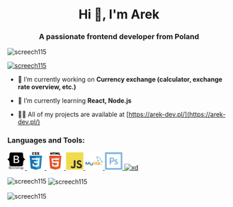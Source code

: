 <h1 align="center">Hi 👋, I'm Arek</h1>
<h3 align="center">A passionate frontend developer from Poland</h3>

<p align="left"> <img src="https://komarev.com/ghpvc/?username=screech115&label=Profile%20views&color=0e75b6&style=flat" alt="screech115" /> </p>

<p align="left"> <a href="https://github.com/ryo-ma/github-profile-trophy"><img src="https://github-profile-trophy.vercel.app/?username=screech115" alt="screech115" /></a> </p>

- 🔭 I’m currently working on **Currency exchange (calculator, exchange rate overview, etc.)**

- 🌱 I’m currently learning **React, Node.js**

- 👨‍💻 All of my projects are available at [https://arek-dev.pl/](https://arek-dev.pl/)


<h3 align="left">Languages and Tools:</h3>
<p align="left"> <a href="https://getbootstrap.com" target="_blank" rel="noreferrer"> <img src="https://raw.githubusercontent.com/devicons/devicon/master/icons/bootstrap/bootstrap-plain-wordmark.svg" alt="bootstrap" width="40" height="40"/> </a> <a href="https://www.w3schools.com/css/" target="_blank" rel="noreferrer"> <img src="https://raw.githubusercontent.com/devicons/devicon/master/icons/css3/css3-original-wordmark.svg" alt="css3" width="40" height="40"/> </a> <a href="https://www.w3.org/html/" target="_blank" rel="noreferrer"> <img src="https://raw.githubusercontent.com/devicons/devicon/master/icons/html5/html5-original-wordmark.svg" alt="html5" width="40" height="40"/> </a> <a href="https://developer.mozilla.org/en-US/docs/Web/JavaScript" target="_blank" rel="noreferrer"> <img src="https://raw.githubusercontent.com/devicons/devicon/master/icons/javascript/javascript-original.svg" alt="javascript" width="40" height="40"/> </a> <a href="https://www.mysql.com/" target="_blank" rel="noreferrer"> <img src="https://raw.githubusercontent.com/devicons/devicon/master/icons/mysql/mysql-original-wordmark.svg" alt="mysql" width="40" height="40"/> </a> <a href="https://www.photoshop.com/en" target="_blank" rel="noreferrer"> <img src="https://raw.githubusercontent.com/devicons/devicon/master/icons/photoshop/photoshop-line.svg" alt="photoshop" width="40" height="40"/> </a> <a href="https://www.adobe.com/products/xd.html" target="_blank" rel="noreferrer"> <img src="https://cdn.worldvectorlogo.com/logos/adobe-xd.svg" alt="xd" width="40" height="40"/> </a> </p>

<p><img align="left" src="https://github-readme-stats.vercel.app/api/top-langs?username=screech115&show_icons=true&locale=en&layout=compact" alt="screech115" /></p>

<p>&nbsp;<img align="center" src="https://github-readme-stats.vercel.app/api?username=screech115&show_icons=true&locale=en" alt="screech115" /></p>

<p><img align="center" src="https://github-readme-streak-stats.herokuapp.com/?user=screech115&" alt="screech115" /></p>
